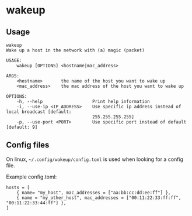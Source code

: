 # wakeup

## Usage

```
wakeup 
Wake up a host in the network with (a) magic (packet)

USAGE:
    wakeup [OPTIONS] <hostname|mac_address>

ARGS:
    <hostname>       the name of the host you want to wake up
    <mac_address>    the mac address of the host you want to wake up

OPTIONS:
    -h, --help                   Print help information
    -i, --use-ip <IP_ADDRESS>    Use specific ip address instead of local broadcast [default:
                                 255.255.255.255]
    -p, --use-port <PORT>        Use specific port instead of default [default: 9]
```
## Config files
On linux, `~/.config/wakeup/config.toml` is used when looking for a config file.

Example config.toml:

```
hosts = [
    { name= "my_host", mac_addresses = ["aa:bb:cc:dd:ee:ff"] },
    { name = "my_other_host", mac_addresses = ["00:11:22:33:ff:ff", "00:11:22:33:44:ff"] },
]

```
